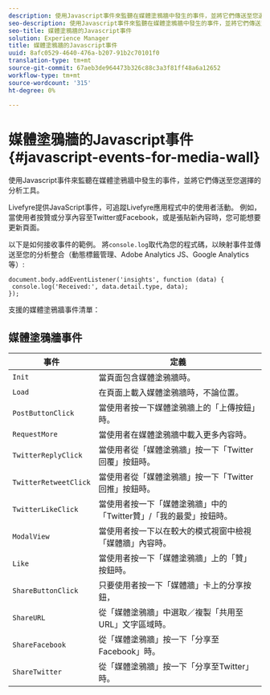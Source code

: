 ```yaml
---
description: 使用Javascript事件來監聽在媒體塗鴉牆中發生的事件，並將它們傳送至您選擇的分析工具。
seo-description: 使用Javascript事件來監聽在媒體塗鴉牆中發生的事件，並將它們傳送至您選擇的分析工具。
seo-title: 媒體塗鴉牆的Javascript事件
solution: Experience Manager
title: 媒體塗鴉牆的Javascript事件
uuid: 8afc0529-4640-476a-b207-91b2c70101f0
translation-type: tm+mt
source-git-commit: 67aeb3de964473b326c88c3a3f81ff48a6a12652
workflow-type: tm+mt
source-wordcount: '315'
ht-degree: 0%

---
```



# 媒體塗鴉牆的Javascript事件{#javascript-events-for-media-wall}

使用Javascript事件來監聽在媒體塗鴉牆中發生的事件，並將它們傳送至您選擇的分析工具。

Livefyre提供JavaScript事件，可追蹤Livefyre應用程式中的使用者活動。 例如，當使用者按贊或分享內容至Twitter或Facebook，或是張貼新內容時，您可能想要更新頁面。

以下是如何接收事件的範例。 將`console.log`取代為您的程式碼，以映射事件並傳送至您的分析整合（動態標籤管理、Adobe Analytics JS、Google Analytics等）:

```
document.body.addEventListener('insights', function (data) { 
 console.log('Received:', data.detail.type, data); 
});
```

支援的媒體塗鴉牆事件清單：

## 媒體塗鴉牆事件

| 事件 | 定義 |
|---|---|
| `Init` | 當頁面包含媒體塗鴉牆時。 |
| `Load` | 在頁面上載入媒體塗鴉牆時，不論位置。 |
| `PostButtonClick` | 當使用者按一下媒體塗鴉牆上的「上傳按鈕」時。 |
| `RequestMore` | 當使用者在媒體塗鴉牆中載入更多內容時。 |
| `TwitterReplyClick` | 當使用者從「媒體塗鴉牆」按一下「Twitter回覆」按鈕時。 |
| `TwitterRetweetClick` | 當使用者從「媒體塗鴉牆」按一下「Twitter回推」按鈕時。 |
| `TwitterLikeClick` | 當使用者按一下「媒體塗鴉牆」中的「Twitter贊」/「我的最愛」按鈕時。 |
| `ModalView` | 當使用者按一下以在較大的模式視窗中檢視「媒體牆」內容時。 |
| `Like` | 當使用者按一下「媒體塗鴉牆」上的「贊」按鈕時。 |
| `ShareButtonClick` | 只要使用者按一下「媒體牆」卡上的分享按鈕， |
| `ShareURL` | 從「媒體塗鴉牆」中選取／複製「共用至URL」文字區域時。 |
| `ShareFacebook` | 從「媒體塗鴉牆」按一下「分享至Facebook」時。 |
| `ShareTwitter` | 從「媒體塗鴉牆」按一下「分享至Twitter」時。 |
